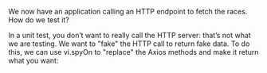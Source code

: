 We now have an application calling an HTTP endpoint to fetch the races. How do we test it?

In a unit test, you don’t want to really call the HTTP server: that’s not what we are testing. We want to "fake" the HTTP call to return fake data. To do this, we can use vi.spyOn to "replace" the Axios methods and make it return what you want: